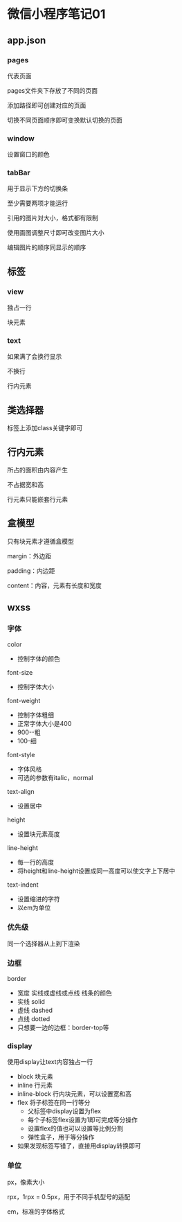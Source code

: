 # 微信小程序笔记01

## app.json

### pages

代表页面

pages文件夹下存放了不同的页面

添加路径即可创建对应的页面

切换不同页面顺序即可变换默认切换的页面

### window

设置窗口的颜色

### tabBar

用于显示下方的切换条

至少需要两项才能运行

引用的图片对大小，格式都有限制

使用画图调整尺寸即可改变图片大小

编辑图片的顺序同显示的顺序

## 标签

### view

独占一行

块元素

### text

如果满了会换行显示

不换行

行内元素

## 类选择器

标签上添加class关键字即可

## 行内元素

所占的面积由内容产生

不占据宽和高

行元素只能嵌套行元素

## 盒模型

只有块元素才遵循盒模型

margin：外边距

padding：内边距

content：内容，元素有长度和宽度

## wxss

### 字体

color

- 控制字体的颜色

font-size

- 控制字体大小

font-weight

- 控制字体粗细
- 正常字体大小是400
- 900--粗
- 100-细

font-style

- 字体风格
- 可选的参数有italic，normal

text-align

- 设置居中

height

- 设置块元素高度

line-height

- 每一行的高度
- 将height和line-height设置成同一高度可以使文字上下居中

text-indent

- 设置缩进的字符
- 以em为单位

### 优先级

同一个选择器从上到下渲染

### 边框

border

- 宽度    实线或虚线或点线   线条的颜色
- 实线 solid
- 虚线 dashed
- 点线 dotted
- 只想要一边的边框：border-top等

### display

使用display让text内容独占一行

- block	块元素
- inline    行元素
- inline-block   行内块元素，可以设置宽和高
- flex   将子标签在同一行等分
  - 父标签中display设置为flex
  - 每个子标签flex设置为1即可完成等分操作
  - 设置flex的值也可以设置等比例分割
  - 弹性盒子，用于等分操作
- 如果发现标签写错了，直接用display转换即可

### 单位

px，像素大小

rpx，1rpx = 0.5px，用于不同手机型号的适配

em，标准的字体格式

